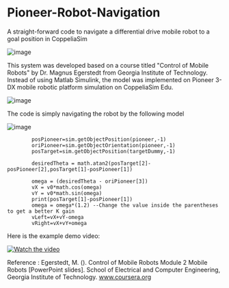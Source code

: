 # Pioneer-Robot-Navigation
A straight-forward code to navigate a differential drive mobile robot to a goal position in CoppeliaSim

![image](https://github.com/syauqibilfaqih/Pioneer-Robot-Navigation/assets/70939903/0313d6fc-8e6d-4372-86f9-66fa420baa97)

This system was developed based on a course titled "Control of Mobile Robots" by Dr. Magnus Egerstedt from Georgia Institute of Technology. Instead of using Matlab Simulink, the model was implemented on Pioneer 3-DX mobile robotic platform simulation on CoppeliaSim Edu.

![image](https://github.com/syauqibilfaqih/Pioneer-Robot-Navigation/assets/70939903/a7aab2c8-7f77-4747-a50c-f26668a16aa0)

The code is simply navigating the robot by the following model

![image](https://github.com/syauqibilfaqih/Pioneer-Robot-Navigation/assets/70939903/ff52ded2-3de6-43fa-95f8-9b2f0d31e1ac)

``` 
        posPioneer=sim.getObjectPosition(pioneer,-1)
        oriPioneer=sim.getObjectOrientation(pioneer,-1)
        posTarget=sim.getObjectPosition(targetDummy,-1)
        
        desiredTheta = math.atan2(posTarget[2]-posPioneer[2],posTarget[1]-posPioneer[1])
        
        omega = (desiredTheta - oriPioneer[3])
        vX = v0*math.cos(omega)
        vY = v0*math.sin(omega)
        print(posTarget[1]-posPioneer[1])
        omega = omega*(1.2) --Change the value inside the parentheses to get a better K gain
        vLeft=vX+vY-omega
        vRight=vX+vY+omega
```

Here is the example demo video:

[![Watch the video](https://img.youtube.com/vi/lC1HWtHNNpE/hqdefault.jpg)](https://www.youtube.com/embed/lC1HWtHNNpE)

Reference :
Egerstedt, M. (). Control of Mobile Robots Module 2 Mobile Robots [PowerPoint slides]. School of Electrical and Computer Engineering, Georgia Institute of Technology. www.coursera.org
